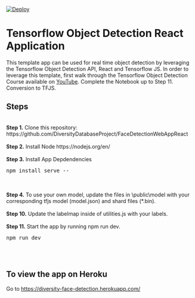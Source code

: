 [![Deploy](https://github.com/DiversityDatabaseProject/FaceDetectionWebAppReact/actions/workflows/deploy-heroku.yml/badge.svg?branch=main)](https://github.com/DiversityDatabaseProject/FaceDetectionWebAppReact/actions/workflows/deploy-heroku.yml)

# Tensorflow Object Detection React Application
<p>This template app can be used for real time object detection by leveraging the Tensorflow Object Detection API, React and Tensorflow JS. In order to leverage this template, first walk through the Tensorflow Object Detection Course available on <a href="https://www.youtube.com/c/nicholasrenotte">YouTube</a>. Complete the Notebook up to Step 11. Conversion to TFJS.  
<img src="">

## Steps
<br />
<b>Step 1.</b> Clone this repository: https://github.com/DiversityDatabaseProject/FaceDetectionWebAppReact
<br/><br/>
<b>Step 2.</b> Install Node https://nodejs.org/en/
<br/><br/>
<b>Step 3.</b> Install App Depdendencies
<pre>npm install serve --</pre>
<br/><br/>
<b>Step 4.</b> To use your own model, update the files in \public\model with your corresponding tfjs model (model.json) and shard files (*.bin).
<br/><br/>
<b>Step 10.</b> Update the labelmap inside of utilities.js with your labels.</a>
<br/><br/>
<b>Step 11.</b> Start the app by running npm run dev.</a>
<pre>npm run dev</pre>
<br/><br/>

## To view the app on Heroku
Go to https://diversity-face-detection.herokuapp.com/
